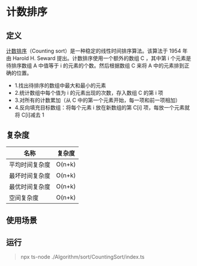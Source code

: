 # 计数排序

## 定义

[计数排序](https://zh.wikipedia.org/wiki/%E8%AE%A1%E6%95%B0%E6%8E%92%E5%BA%8F)（Counting sort）是一种稳定的线性时间排序算法。该算法于 1954 年由 Harold H. Seward 提出。计数排序使用一个额外的数组 C ，其中第 i 个元素是待排序数组 A 中值等于 i 的元素的个数。然后根据数组 C 来将 A 中的元素排到正确的位置。

- 1.找出待排序的数组中最大和最小的元素
- 2.统计数组中每个值为 i 的元素出现的次数，存入数组 C 的第 i 项
- 3.对所有的计数累加（从 C 中的第一个元素开始，每一项和前一项相加）
- 4.反向填充目标数组：将每个元素 i 放在新数组的第 C[i] 项，每放一个元素就将 C[i]减去 1

## 复杂度

| 名称           | 复杂度 |
| -------------- | ------ |
| 平均时间复杂度 | O(n+k) |
| 最坏时间复杂度 | O(n+k) |
| 最优时间复杂度 | O(n+k) |
| 空间复杂度     | O(n+k) |

## 使用场景

## 运行

> npx ts-node ./Algorithm/sort/CountingSort/index.ts
